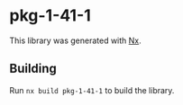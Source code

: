 # pkg-1-41-1

This library was generated with [Nx](https://nx.dev).

## Building

Run `nx build pkg-1-41-1` to build the library.
